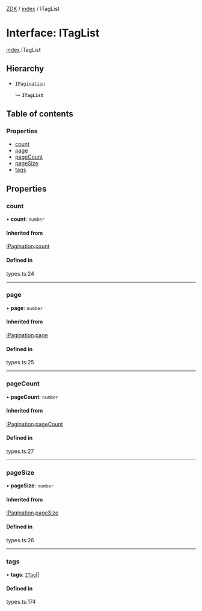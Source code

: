 [ZDK](../README.md) / [index](../modules/index.md) / ITagList

# Interface: ITagList

[index](../modules/index.md).ITagList

## Hierarchy

- [`IPagination`](index.IPagination.md)

  ↳ **`ITagList`**

## Table of contents

### Properties

- [count](index.ITagList.md#count)
- [page](index.ITagList.md#page)
- [pageCount](index.ITagList.md#pagecount)
- [pageSize](index.ITagList.md#pagesize)
- [tags](index.ITagList.md#tags)

## Properties

### count

• **count**: `number`

#### Inherited from

[IPagination](index.IPagination.md).[count](index.IPagination.md#count)

#### Defined in

types.ts:24

___

### page

• **page**: `number`

#### Inherited from

[IPagination](index.IPagination.md).[page](index.IPagination.md#page)

#### Defined in

types.ts:25

___

### pageCount

• **pageCount**: `number`

#### Inherited from

[IPagination](index.IPagination.md).[pageCount](index.IPagination.md#pagecount)

#### Defined in

types.ts:27

___

### pageSize

• **pageSize**: `number`

#### Inherited from

[IPagination](index.IPagination.md).[pageSize](index.IPagination.md#pagesize)

#### Defined in

types.ts:26

___

### tags

• **tags**: [`ITag`](index.ITag.md)[]

#### Defined in

types.ts:174
